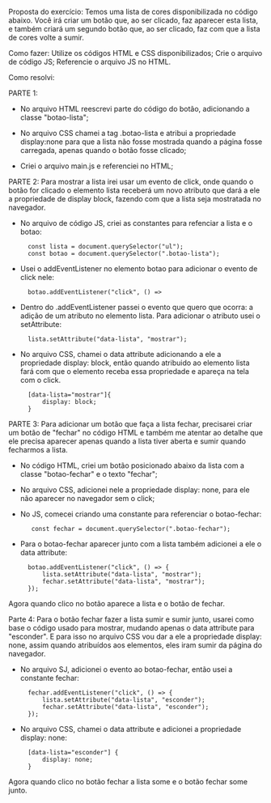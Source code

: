 Proposta do exercício:
Temos uma lista de cores disponibilizada no código abaixo.
Você irá criar um botão que, ao ser clicado, faz aparecer esta lista, e também criará um segundo botão que, ao ser clicado, faz com que a lista de cores volte a sumir.

Como fazer:
Utilize os códigos HTML e CSS disponibilizados;
Crie o arquivo de código JS;
Referencie o arquivo JS no HTML.

Como resolvi:

PARTE 1:
- No arquivo HTML reescrevi parte do código do botão, adicionando a classe "botao-lista";

- No arquivo CSS chamei a tag .botao-lista e atribui a propriedade display:none para que a lista não fosse mostrada quando a página fosse carregada, apenas quando o botão fosse clicado;

- Criei o arquivo main.js e referenciei no HTML;

PARTE 2: 
Para mostrar a lista irei usar um evento de click, onde quando o botão for clicado o elemento lista receberá um novo atributo que dará a ele a propriedade de display block, fazendo com que a lista seja mostratada no navegador. 

- No arquivo de código JS, criei as constantes para refenciar a lista e o botao:

        const lista = document.querySelector("ul");
        const botao = document.querySelector(".botao-lista");

- Usei o addEventListener no elemento botao para adicionar o evento de click nele:

        botao.addEventListener("click", () => 

- Dentro do .addEventListener passei o evento que quero que ocorra: a adição de um atributo no elemento lista. Para adicionar o atributo usei o setAttribute:

        lista.setAttribute("data-lista", "mostrar");

- No arquivo CSS, chamei o data attribute adicionando a ele a propriedade display: block, então quando atribuido ao elemento lista fará com que o elemento receba essa propriedade e apareça na tela com o click. 

        [data-lista="mostrar"]{
            display: block;    
        }

PARTE 3:
Para adicionar um botão que faça a lista fechar, precisarei criar um botão de "fechar" no código HTML e também me atentar ao detalhe que ele precisa aparecer apenas quando a lista tiver aberta e sumir quando fecharmos a lista.

- No código HTML, criei um botão posicionado abaixo da lista com a classe "botao-fechar" e o texto "fechar";

- No arquivo CSS, adicionei nele a propriedade display: none, para ele não aparecer no navegador sem o click;

- No JS, comecei criando uma constante para referenciar o botao-fechar:

         const fechar = document.querySelector(".botao-fechar");

- Para o botao-fechar aparecer junto com a lista também adicionei a ele o data attribute:

        botao.addEventListener("click", () => {
            lista.setAttribute("data-lista", "mostrar");
            fechar.setAttribute("data-lista", "mostrar");
        });

Agora quando clico no botão aparece a lista e o botão de fechar.

Parte 4:
Para o botão fechar fazer a lista sumir e sumir junto, usarei como base o código usado para mostrar, mudando apenas o data attribute para "esconder". E para isso no arquivo CSS vou dar a ele a propriedade display: none, assim quando atribuídos aos elementos, eles iram sumir da página do navegador.

- No arquivo SJ, adicionei o evento ao botao-fechar, então usei a constante fechar:

        fechar.addEventListener("click", () => {
            lista.setAttribute("data-lista", "esconder");
            fechar.setAttribute("data-lista", "esconder");
        });

- No arquivo CSS, chamei o data attribute e adicionei a propriedade display: none:

        [data-lista="esconder"] {
            display: none;
        }

Agora quando clico no botão fechar a lista some e o botão fechar some junto. 

